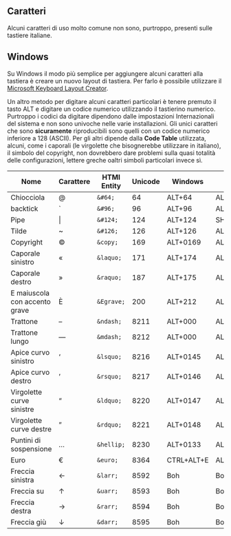 ## Caratteri

Alcuni caratteri di uso molto comune non sono, purtroppo, presenti sulle tastiere italiane.

## Windows

Su Windows il modo più semplice per aggiungere alcuni caratteri alla tastiera è creare un nuovo layout di tastiera.
Per farlo è possibile utilizzare il [Microsoft Keyboard Layout Creator][mklc].

Un altro metodo per digitare alcuni caratteri particolari è tenere premuto il tasto ALT e digitare un codice numerico utilizzando il tastierino numerico.
Purtroppo i codici da digitare dipendono dalle impostazioni Internazionali del sistema e non sono univoche nelle varie installazioni.
Gli unici caratteri che sono **sicuramente** riproducibili sono quelli con un codice numerico inferiore a 128 (ASCII).
Per gli altri dipende dalla **Code Table** utilizzata, alcuni, come i caporali (le virgolette che bisognerebbe utilizzare in italiano), il simbolo del copyright, non dovrebbero dare problemi sulla quasi totalità delle configurazioni, lettere greche oaltri simboli particolari invece sì.







| Nome | Carattere | HTMl Entity | Unicode | Windows | Mac | Linux |
| ---- | --------- | ------- | ---------- | ------- | --- | ----- |
| Chiocciola | &#64; | `&#64;` | 64 | ALT+64 | ALT+ò | Boh |
| backtick | &#96; | `&#96;` | 96 | ALT+96 | ALT+\ | Boh |
| Pipe | &#124; | `&#124;` | 124 | ALT+124 | SHIFT+\ | Boh |
| Tilde | &#126; | `&#126;` | 126 | ALT+126 | ALT+5 | Boh |
| Copyright | &copy; | `&copy;` | 169 | ALT+0169 | ALT+C | Boh |
| Caporale sinistro | &laquo; | `&laquo;` | 171 | ALT+174 | ALT+1 | Boh |
| Caporale destro | &raquo; | `&raquo;` | 187 | ALT+175 | ALT+SHIFT+1 | Boh |
| E maiuscola con accento grave | &Egrave; | `&Egrave;` | 200 | ALT+212 | ALT+SHIFT+E | Boh |
| Trattone | &ndash; | `&ndash;` | 8211 | ALT+000 | ALT+- | Boh |
| Trattone lungo | &mdash; | `&mdash;` | 8212 | ALT+000 | ALT+SHIFT+- | Boh |
| Apice curvo sinistro | &lsquo; | `&lsquo;` | 8216 | ALT+0145 | ALT+3 | Boh |
| Apice curvo destro | &rsquo; | `&rsquo;` | 8217 | ALT+0146 | ALT+SHIFT+3 | Boh |
| Virgolette curve sinistre | &ldquo; | `&ldquo;` | 8220 | ALT+0147 | ALT+2 | Boh |
| Virgolette curve destre | &rdquo; | `&rdquo;` | 8221 | ALT+0148 | ALT+SHIFT+2 | Boh |
| Puntini di sospensione | &hellip; | `&hellip;` | 8230 | ALT+0133 | ALT+, | Boh |
| Euro | &euro; | `&euro;` | 8364 | CTRL+ALT+E | ALT+E | Boh |
| Freccia sinistra | &larr; | `&larr;` | 8592 | Boh | Boh | Boh |
| Freccia su | &uarr; | `&uarr;` | 8593 | Boh | Boh | Boh |
| Freccia destra | &rarr; | `&rarr;` | 8594 | Boh | Boh | Boh |
| Freccia giù | &darr; | `&darr;` | 8595 | Boh | Boh | Boh |


[mklc]: https://msdn.microsoft.com/en-us/globalization/keyboardlayouts.aspx
